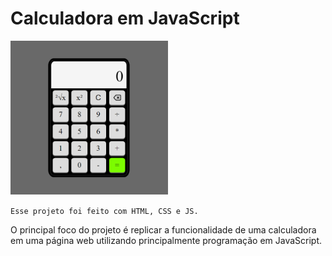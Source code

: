 # Calculadora em JavaScript

<img src="imgs/project.png" width=50% height=50%>

`Esse projeto foi feito com HTML, CSS e JS.`

O principal foco do projeto é replicar a funcionalidade de uma calculadora em uma página web utilizando principalmente programação em JavaScript.